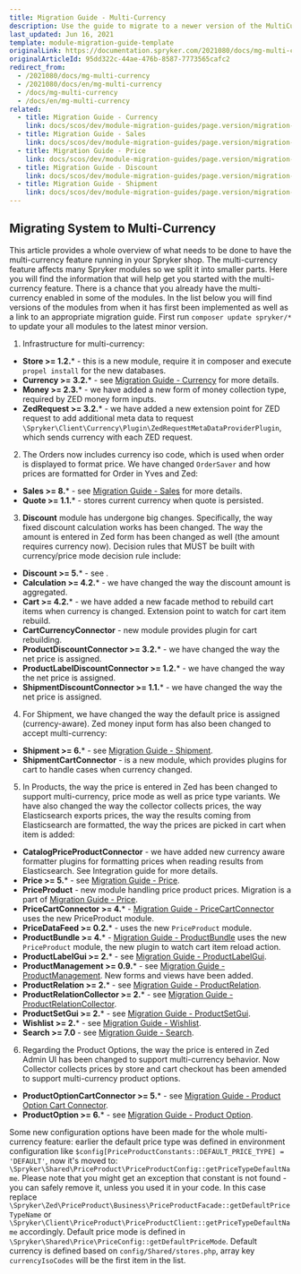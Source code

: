 ```yaml
---
title: Migration Guide - Multi-Currency
description: Use the guide to migrate to a newer version of the MultiCurrency module.
last_updated: Jun 16, 2021
template: module-migration-guide-template
originalLink: https://documentation.spryker.com/2021080/docs/mg-multi-currency
originalArticleId: 95dd322c-44ae-476b-8587-7773565cafc2
redirect_from:
  - /2021080/docs/mg-multi-currency
  - /2021080/docs/en/mg-multi-currency
  - /docs/mg-multi-currency
  - /docs/en/mg-multi-currency
related:
  - title: Migration Guide - Currency
    link: docs/scos/dev/module-migration-guides/page.version/migration-guide-currency.html
  - title: Migration Guide - Sales
    link: docs/scos/dev/module-migration-guides/page.version/migration-guide-sales.html
  - title: Migration Guide - Price
    link: docs/scos/dev/module-migration-guides/page.version/migration-guide-price.html
  - title: Migration Guide - Discount
    link: docs/scos/dev/module-migration-guides/page.version/migration-guide-discount.html
  - title: Migration Guide - Shipment
    link: docs/scos/dev/module-migration-guides/page.version/migration-guide-shipment.html
---
```


## Migrating System to Multi-Currency

This article provides a whole overview of what needs to be done to have the multi-currency feature running in your Spryker shop. The multi-currency feature affects many Spryker modules so we split it into smaller parts. Here you will find the information that will help get you started with the multi-currency feature.
There is a chance that you already have the multi-currency enabled in some of the modules. In the list below you will find versions of the modules from when it has first been implemented as well as a link to an appropriate migration guide.
First run `composer update spryker/*` to update your all modules to the latest minor version.

1. Infrastructure for multi-currency:
* **Store >= 1.2.*** - this is a new module, require it in composer and execute `propel install` for the new databases.
* **Currency >= 3.2.*** - see [Migration Guide - Currency](/docs/scos/dev/module-migration-guides/{{page.version}}/migration-guide-currency.html) for more details.
* **Money >= 2.3.*** - we have added a new form of money collection type, required by ZED money form inputs.
* **ZedRequest >= 3.2.*** - we have added a new extension point for ZED request to add additional meta data to request `\Spryker\Client\Currency\Plugin\ZedRequestMetaDataProviderPlugin`, which sends currency with each ZED request.

2. The Orders now includes currency iso code, which is used when order is displayed to format price. We have changed `OrderSaver` and how prices are formatted for Order in Yves and Zed:
* **Sales >= 8.*** - see [Migration Guide - Sales](/docs/scos/dev/module-migration-guides/{{page.version}}/migration-guide-sales.html) for more details.
* **Quote >= 1.1.*** - stores current currency when quote is persisted.

3. **Discount** module has undergone big changes. Specifically, the way fixed discount calculation works has been changed. The way the amount is entered in Zed form has been changed as well (the amount requires currency now). Decision rules that MUST be built with currency/price mode decision rule include:
* **Discount >= 5.*** - see .
* **Calculation >= 4.2.*** - we have changed the way the discount amount is aggregated.
* **Cart >= 4.2.*** - we have added a new facade method to rebuild cart items when currency is changed. Extension point to watch for cart item rebuild.
* **CartCurrencyConnector** - new module provides plugin for cart rebuilding. <!-- See [Currency configuration](/docs/scos/dev/back-end-development/data-manipulation/datapayload-conversion/multiple-currencies-per-store-configuration.html) for more details.-->
* **ProductDiscountConnector >= 3.2.*** - we have changed the way the net price is assigned.
* **ProductLabelDiscountConnector >= 1.2.*** - we have changed the way the net price is assigned.
* **ShipmentDiscountConnector >= 1.1.*** - we have changed the way the net price is assigned.

4. For Shipment, we have changed the way the default price is assigned (currency-aware). Zed money input form has also been changed to accept multi-currency:
* **Shipment >= 6.*** - see [Migration Guide - Shipment](/docs/scos/dev/module-migration-guides/{{page.version}}/migration-guide-shipment.html).
* **ShipmentCartConnector** - is a new module, which provides plugins for cart to handle cases when currency changed. <!-- add a link See Integration guide for more details.-->

5. In Products, the way the price is entered in Zed has been changed to support multi-currency, price mode as well as price type variants. We have also changed the way the collector collects prices, the way Elasticsearch exports prices, the way the results coming from Elasticsearch are formatted, the way the prices are picked in cart when item is added:
 * **CatalogPriceProductConnector** - we have added new currency aware formatter plugins for formatting prices when reading results from Elasticsearch. See Integration guide for more details.
* **Price >= 5.*** - see [Migration Guide - Price](/docs/scos/dev/module-migration-guides/{{page.version}}/migration-guide-price.html).
* **PriceProduct** - new module handling price product prices. Migration is a part of [Migration Guide - Price](/docs/scos/dev/module-migration-guides/{{page.version}}/migration-guide-price.html).
* **PriceCartConnector >= 4.*** -  [Migration Guide - PriceCartConnector](/docs/scos/dev/module-migration-guides/{{page.version}}/migration-guide-pricecartconnector.html) uses the new PriceProduct module.
* **PriceDataFeed >= 0.2.*** - uses the new `PriceProduct` module.
* **ProductBundle >= 4.*** - [Migration Guide - ProductBundle](/docs/scos/dev/module-migration-guides/{{page.version}}/migration-guide-productbundle.html) uses the new `PriceProduct` module, the new plugin to watch cart item reload action.
* **ProductLabelGui >= 2.*** - see [Migration Guide - ProductLabelGui](/docs/scos/dev/module-migration-guides/{{page.version}}/migration-guide-productlabelgui.html).
* **ProductManagement >= 0.9.*** - see [Migration Guide - ProductManagement](/docs/scos/dev/module-migration-guides/{{page.version}}/migration-guide-productmanagement.html). New forms and views have been added.
* **ProductRelation >= 2.*** - see [Migration Guide - ProductRelation](/docs/scos/dev/module-migration-guides/{{page.version}}/migration-guide-productrelation.html).
* **ProductRelationCollector >= 2.*** - see [Migration Guide - ProductRelationCollector](/docs/scos/dev/module-migration-guides/{{page.version}}/migration-guide-productrelationcollector.html).
* **ProductSetGui >= 2.*** - see [Migration Guide - ProductSetGui](/docs/scos/dev/module-migration-guides/{{page.version}}/migration-guide-productsetgui.html).
* **Wishlist >= 2.*** - see [Migration Guide - Wishlist](/docs/scos/dev/module-migration-guides/{{page.version}}/migration-guide-wishlist.html).
* **Search >= 7.0** - see [Migration Guide - Search](/docs/scos/dev/module-migration-guides/{{page.version}}/migration-guide-search.html).

6. Regarding the Product Options, the way the price is entered in Zed Admin UI has been changed to support multi-currency behavior. Now Collector collects prices by store and cart checkout has been amended to support multi-currency product options.
* **ProductOptionCartConnector >= 5.*** - see [Migration Guide - Product Option Cart Connector](/docs/scos/dev/module-migration-guides/{{page.version}}/migration-guide-productoptioncartconnector.html).
* **ProductOption >= 6.*** - see [Migration Guide - Product Option](/docs/scos/dev/module-migration-guides/{{page.version}}/migration-guide-productoption.html).

Some new configuration options have been made for the whole multi-currency feature: earlier the default price type was defined in environment configuration like `$config[PriceProductConstants::DEFAULT_PRICE_TYPE] = 'DEFAULT'`, now it's moved to: `\Spryker\Shared\PriceProduct\PriceProductConfig::getPriceTypeDefaultName`. Please note that you might get an exception that constant is not found - you can safely remove it, unless you used it in your code. In this case replace `\Spryker\Zed\PriceProduct\Business\PriceProductFacade::getDefaultPriceTypeName` or `\Spryker\Client\PriceProduct\PriceProductClient::getPriceTypeDefaultName` accordingly. Default price mode is defined in `\Spryker\Shared\Price\PriceConfig::getDefaultPriceMode`. Default currency is defined based on `config/Shared/stores.php`, array key `currencyIsoCodes` will be the first item in the list.
